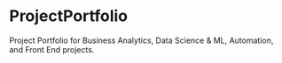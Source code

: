 # ProjectPortfolio
Project Portfolio for Business Analytics, Data Science &amp; ML, Automation, and Front End projects.
